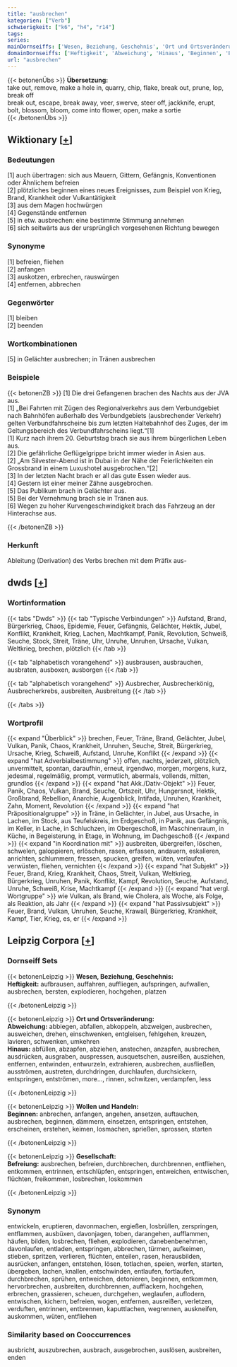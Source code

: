 ```yaml
---
title: "ausbrechen"
kategorien: ["Verb"]
schwierigkeit: ["k6", "h4", "r14"]
tags:
series:
mainDornseiffs: ['Wesen, Beziehung, Geschehnis', 'Ort und Ortsveränderung', 'Wollen und Handeln', 'Gesellschaft']
domainDornseiffs: ['Heftigkeit', 'Abweichung', 'Hinaus', 'Beginnen', 'Befreiung']
url: "ausbrechen"
---
```


{{< betonenÜbs >}}
**Übersetzung:**  
take out, remove, make a hole in, quarry, chip, flake, break out, prune, lop, break off  
break out, escape, break away, veer, swerve, steer off, jackknife, erupt, bolt, blossom, bloom, come into flower, open, make a sortie  
{{< /betonenÜbs >}}

## Wiktionary [[+](https://de.wiktionary.org/wiki/ausbrechen)]

### Bedeutungen
[1] auch übertragen: sich aus Mauern, Gittern, Gefängnis, Konventionen oder Ähnlichem befreien  
[2] plötzliches beginnen eines neues Ereignisses, zum Beispiel von Krieg, Brand, Krankheit oder Vulkantätigkeit  
[3] aus dem Magen hochwürgen  
[4] Gegenstände entfernen  
[5] in etw. ausbrechen: eine bestimmte Stimmung annehmen  
[6] sich seitwärts aus der ursprünglich vorgesehenen Richtung bewegen  

### Synonyme
[1] befreien, fliehen  
[2] anfangen  
[3] auskotzen, erbrechen, rauswürgen  
[4] entfernen, abbrechen  

### Gegenwörter
[1] bleiben  
[2] beenden  

### Wortkombinationen
[5] in Gelächter ausbrechen; in Tränen ausbrechen  

### Beispiele
{{< betonenZB >}}
[1] Die drei Gefangenen brachen des Nachts aus der JVA aus.  
[1] „Bei Fahrten mit Zügen des Regionalverkehrs aus dem Verbundgebiet nach Bahnhöfen außerhalb des Verbundgebiets (ausbrechender Verkehr) gelten Verbundfahrscheine bis zum letzten Haltebahnhof des Zuges, der im Geltungsbereich des Verbundfahrscheins liegt.“[1]  
[1] Kurz nach ihrem 20. Geburtstag brach sie aus ihrem bürgerlichen Leben aus.  
[2] Die gefährliche Geflügelgrippe bricht immer wieder in Asien aus.  
[2] „Am Silvester-Abend ist in Dubai in der Nähe der Feierlichkeiten ein Grossbrand in einem Luxushotel ausgebrochen.“[2]  
[3] In der letzten Nacht brach er all das gute Essen wieder aus.  
[4] Gestern ist einer meiner Zähne ausgebrochen.  
[5] Das Publikum brach in Gelächter aus.  
[5] Bei der Vernehmung brach sie in Tränen aus.  
[6] Wegen zu hoher Kurvengeschwindigkeit brach das Fahrzeug an der Hinterachse aus.  

{{< /betonenZB >}}
### Herkunft
Ableitung (Derivation) des Verbs brechen mit dem Präfix aus-  



## dwds [[+](https://www.dwds.de/wb/ausbrechen)]

### Wortinformation
{{< tabs "Dwds" >}}
{{< tab "Typische Verbindungen" >}}
Aufstand, Brand, Bürgerkrieg, Chaos, Epidemie, Feuer, Gefängnis, Gelächter, Hektik, Jubel, Konflikt, Krankheit, Krieg, Lachen, Machtkampf, Panik, Revolution, Schweiß, Seuche, Stock, Streit, Träne, Uhr, Unruhe, Unruhen, Ursache, Vulkan, Weltkrieg, brechen, plötzlich
{{< /tab >}}

{{< tab "alphabetisch vorangehend" >}}
ausbrausen, ausbrauchen, ausbraten, ausboxen, ausborgen
{{< /tab >}}

{{< tab "alphabetisch vorangehend" >}}
Ausbrecher, Ausbrecherkönig, Ausbrecherkrebs, ausbreiten, Ausbreitung
{{< /tab >}}

{{< /tabs >}}

### Wortprofil
{{< expand "Überblick" >}} brechen, Feuer, Träne, Brand, Gelächter, Jubel, Vulkan, Panik, Chaos, Krankheit, Unruhen, Seuche, Streit, Bürgerkrieg, Ursache, Krieg, Schweiß, Aufstand, Unruhe, Konflikt {{< /expand >}}
{{< expand "hat Adverbialbestimmung" >}} offen, nachts, jederzeit, plötzlich, unvermittelt, spontan, daraufhin, erneut, irgendwo, morgen, morgens, kurz, jedesmal, regelmäßig, prompt, vermutlich, abermals, vollends, mitten, grundlos {{< /expand >}}
{{< expand "hat Akk./Dativ-Objekt" >}} Feuer, Panik, Chaos, Vulkan, Brand, Seuche, Ortszeit, Uhr, Hungersnot, Hektik, Großbrand, Rebellion, Anarchie, Augenblick, Intifada, Unruhen, Krankheit, Zahn, Moment, Revolution {{< /expand >}}
{{< expand "hat Präpositionalgruppe" >}} in Träne, in Gelächter, in Jubel, aus Ursache, in Lachen, im Stock, aus Teufelskreis, im Erdgeschoß, in Panik, aus Gefängnis, im Keller, in Lache, in Schluchzen, im Obergeschoß, im Maschinenraum, in Küche, in Begeisterung, in Etage, in Wohnung, im Dachgeschoß {{< /expand >}}
{{< expand "in Koordination mit" >}} ausbreiten, übergreifen, löschen, schwelen, galoppieren, erlöschen, rasen, erfassen, andauern, eskalieren, anrichten, schlummern, fressen, spucken, greifen, wüten, verlaufen, verwüsten, fliehen, vernichten {{< /expand >}}
{{< expand "hat Subjekt" >}} Feuer, Brand, Krieg, Krankheit, Chaos, Streit, Vulkan, Weltkrieg, Bürgerkrieg, Unruhen, Panik, Konflikt, Kampf, Revolution, Seuche, Aufstand, Unruhe, Schweiß, Krise, Machtkampf {{< /expand >}}
{{< expand "hat vergl. Wortgruppe" >}} wie Vulkan, als Brand, wie Cholera, als Woche, als Folge, als Reaktion, als Jahr {{< /expand >}}
{{< expand "hat Passivsubjekt" >}} Feuer, Brand, Vulkan, Unruhen, Seuche, Krawall, Bürgerkrieg, Krankheit, Kampf, Tier, Krieg, es, er {{< /expand >}}

## Leipzig Corpora [[+](https://corpora.uni-leipzig.de/en/res?word=ausbrechen&corpusId=deu_newscrawl-public_2018)]

### Dornseiff Sets
{{< betonenLeipzig >}}
**Wesen, Beziehung, Geschehnis:**  
**Heftigkeit:** aufbrausen, auffahren, auffliegen, aufspringen, aufwallen, ausbrechen, bersten, explodieren, hochgehen, platzen  

{{< /betonenLeipzig >}}


{{< betonenLeipzig >}}
**Ort und Ortsveränderung:**  
**Abweichung:** abbiegen, abfallen, abkoppeln, abzweigen, ausbrechen, ausweichen, drehen, einschwenken, entgleisen, fehlgehen, kreuzen, lavieren, schwenken, umkehren  
**Hinaus:** abfüllen, abzapfen, abziehen, anstechen, anzapfen, ausbrechen, ausdrücken, ausgraben, auspressen, ausquetschen, ausreißen, ausziehen, entfernen, entwinden, entwurzeln, extrahieren, ausbrechen, ausfließen, ausströmen, austreten, durchdringen, durchlaufen, durchsickern, entspringen, entströmen, more..., rinnen, schwitzen, verdampfen, less  

{{< /betonenLeipzig >}}


{{< betonenLeipzig >}}
**Wollen und Handeln:**  
**Beginnen:** anbrechen, anfangen, angehen, ansetzen, auftauchen, ausbrechen, beginnen, dämmern, einsetzen, entspringen, entstehen, erscheinen, erstehen, keimen, losmachen, sprießen, sprossen, starten  

{{< /betonenLeipzig >}}


{{< betonenLeipzig >}}
**Gesellschaft:**  
**Befreiung:** ausbrechen, befreien, durchbrechen, durchbrennen, entfliehen, entkommen, entrinnen, entschlüpfen, entspringen, entweichen, entwischen, flüchten, freikommen, losbrechen, loskommen  

{{< /betonenLeipzig >}}

### Synonym
entwickeln, eruptieren, davonmachen, ergießen, losbrüllen, zerspringen, entflammen, ausbüxen, davonjagen, toben, darangehen, aufflammen, häufen, bilden, losbrechen, fliehen, explodieren, danebenbenehmen, davonlaufen, entladen, entspringen, abbrechen, türmen, aufkeimen, stieben, spritzen, verlieren, flüchten, enteilen, rasen, herausbilden, ausrücken, anfangen, entstehen, lösen, totlachen, speien, werfen, starten, übergeben, lachen, knallen, entschwinden, entlaufen, fortlaufen, durchbrechen, sprühen, entweichen, detonieren, beginnen, entkommen, hervorbrechen, ausbreiten, durchbrennen, aufflackern, hochgehen, erbrechen, grassieren, scheuen, durchgehen, weglaufen, auflodern, entwischen, kichern, befreien, wogen, entfernen, ausreißen, verletzen, verduften, entrinnen, entbrennen, kaputtlachen, wegrennen, auskneifen, auskommen, wüten, entfliehen


### Similarity based on Cooccurrences
ausbricht, auszubrechen, ausbrach, ausgebrochen, auslösen, ausbreiten, enden

